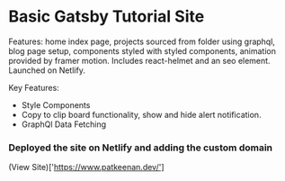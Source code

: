 # Basic Gatsby Tutorial Site
Features: home index page, projects sourced from folder using graphql, blog page setup, components styled with styled components, animation provided by framer motion. Includes react-helmet and an seo element. Launched on Netlify.

Key Features:
- Style Components
- Copy to clip board functionality, show and hide alert notification.
- GraphQl Data Fetching

### Deployed the site on Netlify and adding the custom domain

(View Site)['https://www.patkeenan.dev/']
